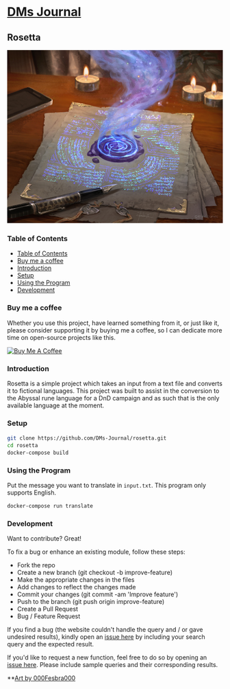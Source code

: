 # [DMs Journal](www.dmsjournal.blog)

## Rosetta

![Cover Photo](.github/cover-photo.jpg)

### Table of Contents

- [Table of Contents](#table-of-contents)
- [Buy me a coffee](#buy-me-a-coffee)
- [Introduction](#introduction)
- [Setup](#setup)
- [Using the Program](#using-the-program)
- [Development](#development)

### Buy me a coffee

Whether you use this project, have learned something from it, or just like it, please consider supporting it by buying me a coffee, so I can dedicate more time on open-source projects like this.

<a href="https://www.buymeacoffee.com/dmsjournal" target="_blank"><img src="https://www.buymeacoffee.com/assets/img/custom_images/orange_img.png" alt="Buy Me A Coffee" style="height: auto !important;width: auto !important;" ></a>

### Introduction

Rosetta is a simple project which takes an input from a text file and converts it to fictional languages. This project was built to assist in the conversion to the Abyssal rune language for a DnD campaign and as such that is the only available language at the moment.

### Setup

```bash
git clone https://github.com/DMs-Journal/rosetta.git
cd rosetta
docker-compose build
```

### Using the Program

Put the message you want to translate in `input.txt`. This program only supports English.

```bash
docker-compose run translate
```

### Development

Want to contribute? Great!

To fix a bug or enhance an existing module, follow these steps:

- Fork the repo
- Create a new branch (git checkout -b improve-feature)
- Make the appropriate changes in the files
- Add changes to reflect the changes made
- Commit your changes (git commit -am 'Improve feature')
- Push to the branch (git push origin improve-feature)
- Create a Pull Request
- Bug / Feature Request

If you find a bug (the website couldn't handle the query and / or gave undesired results), kindly open an [issue here](https://github.com/DMs-Journal/rosetta/issues/new) by including your search query and the expected result.

If you'd like to request a new function, feel free to do so by opening an [issue here](https://github.com/DMs-Journal/rosetta/issues/new). Please include sample queries and their corresponding results.


**[Art by 000Fesbra000](https://www.deviantart.com/000fesbra000/art/Seal-of-Exile-793666998)